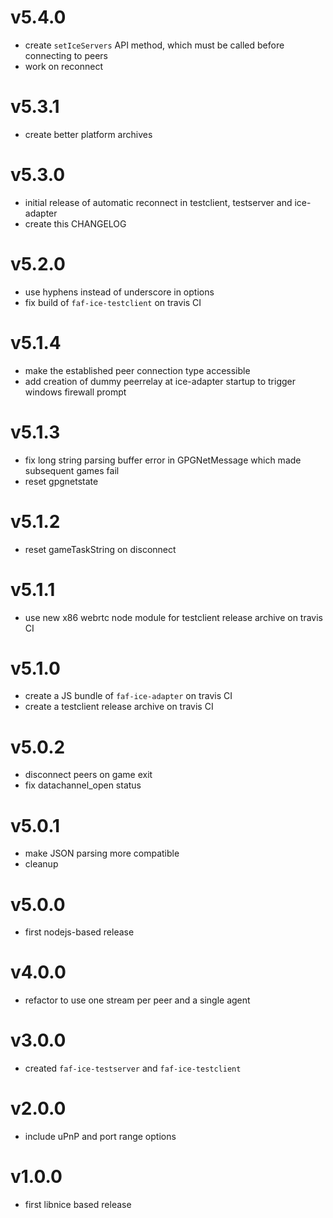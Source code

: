 v5.4.0
====== 

- create `setIceServers` API method, which must be called before connecting to peers
- work on reconnect

v5.3.1
====== 

- create better platform archives

v5.3.0
====== 

- initial release of automatic reconnect in testclient, testserver and ice-adapter
- create this CHANGELOG

v5.2.0
====== 

- use hyphens instead of underscore in options
- fix build of `faf-ice-testclient` on travis CI

v5.1.4
====== 

- make the established peer connection type accessible
- add creation of dummy peerrelay at ice-adapter startup to trigger windows firewall prompt

v5.1.3
====== 

- fix long string parsing buffer error in GPGNetMessage which made subsequent games fail
- reset gpgnetstate

v5.1.2
======

- reset gameTaskString on disconnect

v5.1.1
======

- use new x86 webrtc node module for testclient release archive on travis CI

v5.1.0
======

- create a JS bundle of `faf-ice-adapter` on travis CI
- create a testclient release archive on travis CI

v5.0.2
======

- disconnect peers on game exit
- fix datachannel_open status

v5.0.1
======

- make JSON parsing more compatible
- cleanup

v5.0.0
======

- first nodejs-based release

v4.0.0
======

- refactor to use one stream per peer and a single agent 

v3.0.0
======

- created `faf-ice-testserver` and `faf-ice-testclient`

v2.0.0
======

- include uPnP and port range options


v1.0.0
======

- first libnice based release
